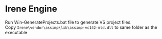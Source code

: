 # Irene Engine
Run Win-GenerateProjects.bat file to generate VS project files.\
Copy ```Irene\vendor\assimp\lib\assimp-vc142-mtd.dll``` to same folder as the executable

